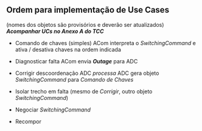 ## Ordem para implementação de Use Cases
(nomes dos objetos são provisórios e deverão ser atualizados)
***Acompanhar UCs no Anexo A do TCC***

- Comando de chaves (simples)
ACom interpreta o *SwitchingCommand* e ativa / desativa chaves na ordem indicada

- Diagnosticar falta
ACom envia ***Outage*** para ADC

- Corrigir descoordenação
ADC _processa_
ADC gera objeto *SwitchingCommand* para _Comando de Chaves_

- Isolar trecho em falta
(mesmo de *Corrigir*, outro objeto *SwitchingCommand*)

- Negociar
*SwitchingCommand*

- Recompor


